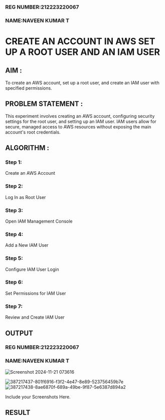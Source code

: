 ### REG NUMBER:212223220067
### NAME:NAVEEN KUMAR T
# CREATE AN  ACCOUNT IN AWS SET UP A ROOT USER AND AN IAM USER 
## AIM :
To create an AWS account, set up a root user, and create an IAM user with specified permissions.
## PROBLEM STATEMENT :
This experiment involves creating an AWS account, configuring security settings for the root user, and setting up an IAM user. IAM users allow for secure, managed access to AWS resources without exposing the main account's root credentials.

## ALGORITHM :
 ### Step 1:
 Create an AWS Account </br>
 ### Step 2:
 Log In as Root User </br>
 ### Step 3:
 Open IAM Management Console</br>
 ### Step 4:
 Add a New IAM User</br>
 ### Step 5:
 Configure IAM User Login</br>
 ### Step 6:
 Set Permissions for IAM User</br>
 ### Step 7:
 Review and Create IAM User</br>

## OUTPUT
### REG NUMBER:212223220067
### NAME:NAVEEN KUMAR T


![Screenshot 2024-11-21 073616](https://github.com/user-attachments/assets/3d9a0523-ab1c-4592-a0e0-9a8adde64211)


 ![387217437-801f6916-f3f2-4e47-8e89-523756459b7e](https://github.com/user-attachments/assets/6b978afb-4647-496d-acde-ab54a6ed9888)
![387217438-8ae6870f-689a-49be-9f87-5e6387d894a2](https://github.com/user-attachments/assets/f121d27d-7abe-4b5f-90e2-81262ad21d52)

 Include your Screenshots Here.
## RESULT
 

  


